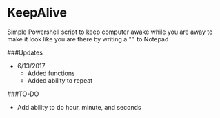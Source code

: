 # KeepAlive
Simple Powershell script to keep computer awake while you are away to make it look like you are there by writing a "." to Notepad

###Updates
+ 6/13/2017
  - Added functions
  - Added ability to repeat

###TO-DO
+ Add ability to do hour, minute, and seconds

